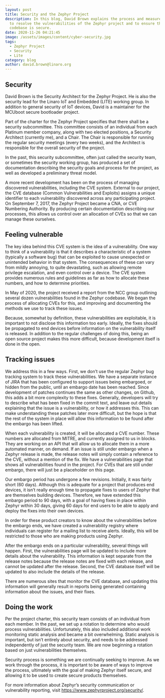 ```yaml
---
layout: post
title: Security and the Zephyr Project
description: In this blog, David Brown explains the process and measures taken
  to resolve the vulnerabilities of the Zephyr project and to ensure the
  codebase is secure.
date: 2020-11-26 04:21:45
image: /assets/images/content/cyber-security.jpg
tags:
  - Zephyr Project
  - Security
  - Lite
category: blog
author: david.brown@linaro.org
---
```

## Security

David Brown is the Security Architect for the Zephyr Project. He is also the security lead for the Linaro IoT and Embedded (LITE) working group. In addition to general security of IoT devices, David is a maintainer for the MCUboot secure bootloader project.

Part of the charter for the Zephyr Project specifies that there shall be a security subcommittee. This committee consists of an individual from each Platinum member company, along with two elected positions, a Security Architect (currently me), and a Chair. The Chair is responsible for running the regular security meetings (every two weeks), and the Architect is responsible for the overall security of the project.

In the past, this security subcommittee, often just called the security team, or sometimes the security working group, has produced a set of documentation describing the security goals and process for the project, as well as developed a preliminary threat model.

A more recent development has been on the process of managing discovered vulnerabilities, including the CVE system. External to our project, the CVE database (Common Vulnerabilities and Exploits) assigns a unique identifier to each vulnerability discovered across any participating project. On September 7, 2017, the Zephyr Project became a CNA, or CVE Numbering Authority. By producing certain documentation describing our processes, this allows us control over an allocation of CVEs so that we can manage these ourselves.

## Feeling vulnerable

The key idea behind this CVE system is the idea of a vulnerability. One way to think of a vulnerability is that it describes a characteristic of a system (typically a software bug) that can be exploited to cause unexpected or unintended behavior in that system. The consequences of these can vary from mildly annoying, to quite devastating, such as allowing remote privilege escalation, and even control over a device. The CVE system provides numerous rules and guidelines as far as how to allocate these numbers, and how to determine priorities.

In May of 2020, the project received a report from the NCC group outlining several dozen vulnerabilities found in the Zephyr codebase. We began the process of allocating CVEs for this, and improving and documenting the methods we use to track these issues.

Because, somewhat by definition, these vulnerabilities are exploitable, it is important to not disclose this information too early. Ideally, the fixes should be propagated to end devices before information on the vulnerability itself is released. In addition to the regular challenges of doing this, being an open source project makes this more difficult, because development itself is done in the open.

## Tracking issues

We address this in a few ways. First, we don’t use the regular Zephyr bug tracking system to track these vulnerabilities. We have a separate instance of JIRA that has been configured to support issues being embargoed, or hidden from the public, until an embargo date has been reached. Since development of patches continues the same as other changes, on Github, this adds a bit more complexity to these fixes. Generally, developers will try to describe what has been fixed in the commit text, and leave out details explaining that the issue is a vulnerability, or how it addresses this. This can make understanding these patches later more difficult, but the hope is that the rest of the system in place will allow this information to be found after the embargo has been lifted.

When each vulnerability is created, it will be allocated a CVE number. These numbers are allocated from MITRE, and currently assigned to us in blocks. They are working on an API that will allow us to allocate them in a more automated manner, on demand. If an issue is still under embargo when a Zephyr release is made, the release notes will simply contain a reference to the CVE, without a mention of the fix. We have a vulnerabilities page that shows all vulnerabilities found in the project. For CVEs that are still under embargo, there will just be a placeholder on this page.

Our embargo period has undergone a few revisions. Initially, it was fairly short (60 days). Although this is adequate for a project that produces end devices, it isn’t really enough time to propagate fixes to users of Zephyr that are themselves building devices. Therefore, we have extended this embargo period to 90 days, with a goal of having fixes in place within Zephyr within 30 days, giving 60 days for end users to be able to apply and deploy the fixes into their own devices.

In order for these product creators to know about the vulnerabilities before the embargo ends, we have created a vulnerability registry where individuals can register for a mailing list to receive alerts. Ideally, this will be restricted to those who are making products using Zephyr.

After the embargo ends on a particular vulnerability, several things will happen. First, the vulnerabilities page will be updated to include more details about the vulnerability. This information is kept separate from the release notes because the release notes are fixed with each release, and cannot be updated after the release. Second, the CVE database itself will be updated to also include the details of the release.

There are numerous sites that monitor the CVE database, and updating this information will generally result in reports being generated containing information about the issues, and their fixes.

## Doing the work

Per the project charter, this security team consists of an individual from each member. In the past, we set up a rotation to determine who would process vulnerabilities. Unfortunately, this also included additional work monitoring static analysis and became a bit overwhelming. Static analysis is important, but isn’t entirely about security, and needs to be addressed independently of just the security team. We are now beginning a rotation based on just vulnerabilities themselves.

Security process is something we are continually seeking to improve. As we work through the process, it is important to be aware of ways to improve the process, ultimately with the goal of making Zephyr itself secure, and allowing it to be used to create secure products themselves.

For more information about Zephyr’s security communication or vulnerability reporting, visit <https://www.zephyrproject.org/security/>.